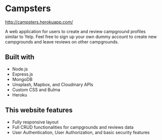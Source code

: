# Campsters

http://campsters.herokuapp.com/

A web application for users to create and review campground profiles similar to Yelp.
Feel free to sign up your own dummy account to create new campgrounds and leave reviews on other campgrounds.

## Built with

* Node.js
* Express.js
* MongoDB
* Unsplash, Mapbox, and Cloudinary APIs
* Custom CSS and Bulma
* Heroku

## This website features

* Fully responsive layout
* Full CRUD functionalities for campgrounds and reviews data
* User Authentication, User Authorization, and basic security features
